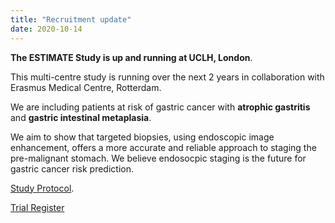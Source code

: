 ```yaml
---
title: "Recruitment update"
date: 2020-10-14
---
```


**The ESTIMATE Study is up and running at UCLH, London**. 

This multi-centre study is running over the next 2 years in collaboration with Erasmus Medical Centre, Rotterdam.  

We are including patients at risk of gastric cancer with **atrophic gastritis** and **gastric intestinal metaplasia**.  

We aim to show that targeted biopsies, using endoscopic image enhancement, offers a more accurate and reliable approach to staging the pre-malignant stomach. 
We believe endosocpic staging is the future for gastric cancer risk prediction. 

[Study Protocol](https://bmjopen.bmj.com/content/9/9/e032013). 

[Trial Register](https://www.trialregister.nl/trial/6389)

